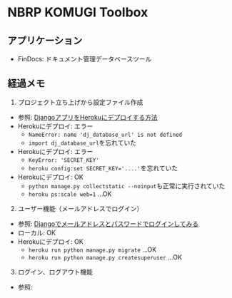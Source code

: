 # NBRP KOMUGI Toolbox

## アプリケーション
- FinDocs: ドキュメント管理データベースツール


## 経過メモ
1. プロジェクト立ち上げから設定ファイル作成
  - 参照: [DjangoアプリをHerokuにデプロイする方法](https://qiita.com/frosty/items/66f5dff8fc723387108c)
  - Herokuにデプロイ: エラー
    - `NameError: name 'dj_database_url' is not defined`
    - `import dj_database_url`を忘れていた
  - Herokuにデプロイ: エラー
    - `KeyError: 'SECRET_KEY'`
    - `heroku config:set SECRET_KEY='....'`を忘れていた
  - Herokuにデプロイ: OK
    - `python manage.py collectstatic --noinput`も正常に実行されていた
    - `heroku ps:scale web=1` ...OK
2. ユーザー機能（メールアドレスでログイン）
  - 参照: [Djangoでメールアドレスとパスワードでログインしてみる](https://qiita.com/cortyuming/items/2167a29a90c94bb4b1bb)
  - ローカル: OK
  - Herokuにデプロイ: OK
    - `heroku run python manage.py migrate` ...OK
    - `heroku run python manage.py createsuperuser` ...OK
3. ログイン、ログアウト機能
  - 参照: 
